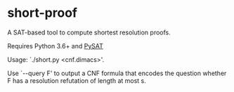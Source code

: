# short-proof

A SAT-based tool to compute shortest resolution proofs.

Requires Python 3.6+ and [PySAT](https://pysathq.github.io/)

Usage: `./short.py <cnf.dimacs>'.

Use `--query <k> F' to output a CNF formula that encodes the question whether F has a resolution refutation of length at most s.
